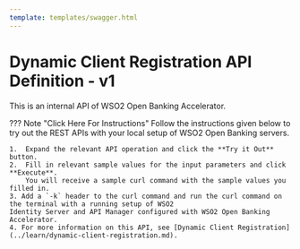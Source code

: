 ```yaml
---
template: templates/swagger.html
---
```

# Dynamic Client Registration API Definition - v1

This is an internal API of WSO2 Open Banking Accelerator. 

??? Note "Click Here For Instructions"
    Follow the instructions given below to try out the REST APIs with your local setup of WSO2 Open Banking servers.

    1.  Expand the relevant API operation and click the **Try it Out** button.
    2.  Fill in relevant sample values for the input parameters and click **Execute**.
        You will receive a sample curl command with the sample values you filled in.
    3. Add a `-k` header to the curl command and run the curl command on the terminal with a running setup of WSO2 
    Identity Server and API Manager configured with WSO2 Open Banking Accelerator.
    4. For more information on this API, see [Dynamic Client Registration](../learn/dynamic-client-registration.md).

<div id="swagger-ui"></div>
<script src="../../assets/lib/swagger/swagger-ui-bundle.js"> </script>
<script src="../../assets/lib/swagger/swagger-ui-standalone-preset.js"> </script>
<script>
window.onload = function() {
  // Begin Swagger UI call region
  const ui = SwaggerUIBundle({
    url: "https://raw.githubusercontent.com/wso2/docs-open-banking/master/en/tools/internal-swaggers/dynamic_client_registration_internal.yaml",
    dom_id: '#swagger-ui',
    deepLinking: true,
    validatorUrl: null,
    presets: [
      SwaggerUIBundle.presets.apis,
      SwaggerUIStandalonePreset
    ],
    plugins: [
      SwaggerUIBundle.plugins.DownloadUrl
    ],
    layout: "StandaloneLayout"
  })
  // End Swagger UI call region

  window.ui = ui
}
</script>

<!--[![Run in Postman](https://run.pstmn.io/button.svg)](https://app.getpostman.com/run-collection/112cf1de37658c1b09d5)-->

